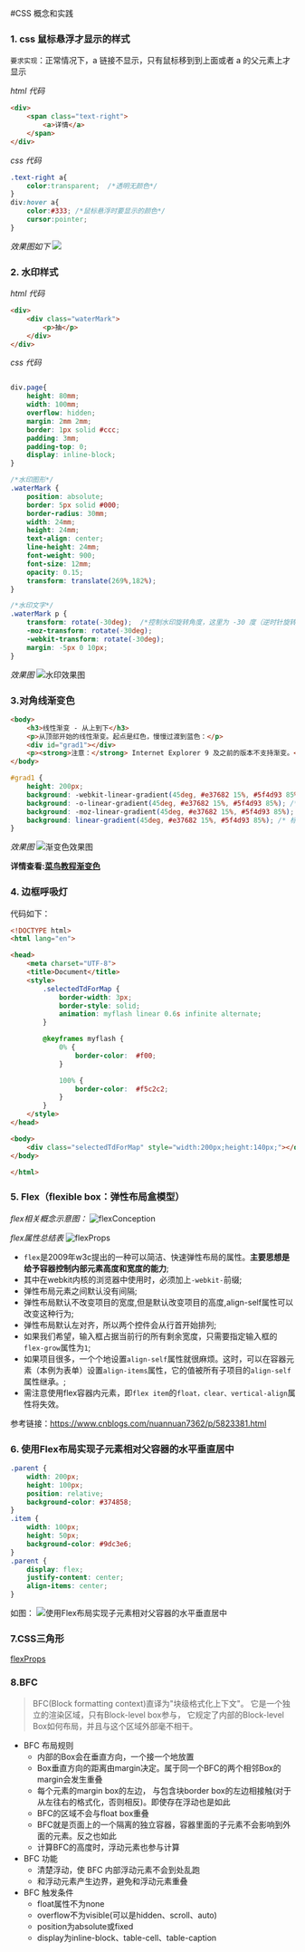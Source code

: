 #CSS 概念和实践

### 1. css 鼠标悬浮才显示的样式
`要求实现`：正常情况下，a 链接不显示，只有鼠标移到到上面或者 a  的父元素上才显示

*html 代码*
```html
<div>
    <span class="text-right">
        <a>详情</a>
    </span>
</div>
```

*css 代码*
```css
.text-right a{
    color:transparent;  /*透明无颜色*/
}
div:hover a{
    color:#333; /*鼠标悬浮时要显示的颜色*/
    cursor:pointer;
}
```

*效果图如下*
![](/img/hover.gif)


### 2. 水印样式
*html 代码*
```html
<div>
    <div class="waterMark">
        <p>抽</p>
    </div>
</div>
```

*css 代码*
```css

div.page{
    height: 80mm;
    width: 100mm;
    overflow: hidden;
    margin: 2mm 2mm;
    border: 1px solid #ccc;
    padding: 3mm;
    padding-top: 0;
    display: inline-block;
}

/*水印图形*/
.waterMark {
    position: absolute;
    border: 5px solid #000;
    border-radius: 30mm;
    width: 24mm;
    height: 24mm;
    text-align: center;
    line-height: 24mm;
    font-weight: 900;
    font-size: 12mm;
    opacity: 0.15;
    transform: translate(269%,182%);
}

/*水印文字*/
.waterMark p {
    transform: rotate(-30deg);  /*控制水印旋转角度，这里为 -30 度（逆时针旋转30°）*/
    -moz-transform: rotate(-30deg);
    -webkit-transform: rotate(-30deg);
    margin: -5px 0 10px;
}
```

*效果图*
![水印效果图](/img/水印动图.gif)


### 3.对角线渐变色
```html
<body>
    <h3>线性渐变 - 从上到下</h3>
    <p>从顶部开始的线性渐变。起点是红色，慢慢过渡到蓝色：</p>
    <div id="grad1"></div>
    <p><strong>注意：</strong> Internet Explorer 9 及之前的版本不支持渐变。</p>
</body>
```
```css
#grad1 {
    height: 200px;
    background: -webkit-linear-gradient(45deg, #e37682 15%, #5f4d93 85%); /* Safari 5.1 - 6.0 */
    background: -o-linear-gradient(45deg, #e37682 15%, #5f4d93 85%); /* Opera 11.1 - 12.0 */
    background: -moz-linear-gradient(45deg, #e37682 15%, #5f4d93 85%); /* Firefox 3.6 - 15 */
    background: linear-gradient(45deg, #e37682 15%, #5f4d93 85%); /* 标准的语法（必须放在最后） */
}
```
*效果图*
![渐变色效果图](./img/渐变色效果图.png)

**详情查看:[菜鸟教程渐变色](http://www.runoob.com/css3/css3-gradients.html)**

### 4. 边框呼吸灯
代码如下：
```html
<!DOCTYPE html>
<html lang="en">

<head>
    <meta charset="UTF-8">
    <title>Document</title>
    <style>
        .selectedTdForMap {
            border-width: 3px;
            border-style: solid;
            animation: myflash linear 0.6s infinite alternate;
        }

        @keyframes myflash {
            0% {
                border-color:  #f00;
            }

            100% {
                border-color:  #f5c2c2;
            }
        }
    </style>
</head>

<body>
    <div class="selectedTdForMap" style="width:200px;height:140px;"></div>
</body>

</html>
```

### 5. Flex（flexible box：弹性布局盒模型）
*flex相关概念示意图：*
![flexConception](./img/flex/flexConception.png)

*flex属性总结表*
![flexProps](./img/flex/flexProps.png)

+ `flex`是2009年w3c提出的一种可以简洁、快速弹性布局的属性。**主要思想是给予容器控制内部元素高度和宽度的能力**;
+ 其中在webkit内核的浏览器中使用时，必须加上`-webkit-`前缀;
+ 弹性布局元素之间默认没有间隔;
+ 弹性布局默认不改变项目的宽度,但是默认改变项目的高度,align-self属性可以改变这种行为;
+ 弹性布局默认左对齐，所以两个控件会从行首开始排列;
+ 如果我们希望，输入框占据当前行的所有剩余宽度，只需要指定输入框的`flex-grow`属性为`1`;
+ 如果项目很多，一个个地设置`align-self`属性就很麻烦。这时，可以在容器元素（本例为表单）设置`align-items`属性，它的值被所有子项目的`align-self`属性继承。;
+ 需注意使用flex容器内元素，即`flex item`的`float，clear、vertical-align`属性将失效。

参考链接：https://www.cnblogs.com/nuannuan7362/p/5823381.html

### 6. 使用Flex布局实现子元素相对父容器的水平垂直居中
```css
.parent {
    width: 200px;
    height: 100px;
    position: relative;
    background-color: #374858;
}
.item {
    width: 100px;
    height: 50px;
    background-color: #9dc3e6;
}
.parent {
    display: flex;
    justify-content: center;
    align-items: center;
}
```
如图：
![使用Flex布局实现子元素相对父容器的水平垂直居中](/img/flex/flexcenter.png)

### 7.CSS三角形
[flexProps](./examples/cssTriangle.html)

### 8.BFC
>BFC(Block formatting context)直译为"块级格式化上下文"。
它是一个独立的渲染区域，只有Block-level box参与， 
它规定了内部的Block-level Box如何布局，并且与这个区域外部毫不相干。
- BFC 布局规则
    + 内部的Box会在垂直方向，一个接一个地放置
    + Box垂直方向的距离由margin决定。属于同一个BFC的两个相邻Box的margin会发生重叠
    + 每个元素的margin box的左边， 与包含块border box的左边相接触(对于从左往右的格式化，否则相反)。即使存在浮动也是如此
    + BFC的区域不会与float box重叠
    + BFC就是页面上的一个隔离的独立容器，容器里面的子元素不会影响到外面的元素。反之也如此
    + 计算BFC的高度时，浮动元素也参与计算
- BFC 功能
    + 清楚浮动，使 BFC 内部浮动元素不会到处乱跑
    + 和浮动元素产生边界，避免和浮动元素重叠
- BFC 触发条件
    + float属性不为none
    + overflow不为visible(可以是hidden、scroll、auto)
    + position为absolute或fixed
    + display为inline-block、table-cell、table-caption
